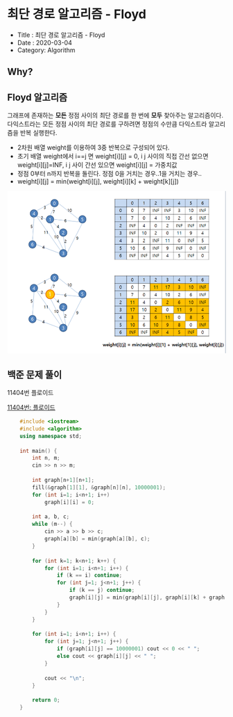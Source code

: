 # 최단 경로 알고리즘 - Floyd

- Title : 최단 경로 알고리즘 - Floyd
- Date : 2020-03-04
- Category: Algorithm

## Why?

## Floyd 알고리즘

그래프에 존재하는 **모든** 정점 사이의 최단 경로를 한 번에 **모두** 찾아주는 알고리즘이다. 다익스트라는 모든 정점 사이의 최단 경로를 구하려면 정점의 수만큼 다익스트라 알고리즘을 반복 실행한다.

- 2차원 배열 weight를 이용하여 3중 반복으로 구성되어 있다.
- 초기 배열 weight에서 i==j 면 weight[i][j] = 0, i j 사이의 직접 간선 없으면 weight[i][j]=INF, i j 사이 간선 있으면 weight[i][j] = 가중치값
- 정점 0부터 n까지 반복을 돌린다. 정점 0을 거치는 경우..1을 거치는 경우..
- weight[i][j] = min(weight[i][j], weight[i][k] + weight[k][j])

![Floyd/Untitled.png](https://raw.githubusercontent.com/devgaram/TIL/master/Algorithm/images/2020-03-04-img/Untitled.png)

## 백준 문제 풀이

11404번 플로이드

[11404번: 플로이드](https://www.acmicpc.net/problem/11404)

```cpp
    #include <iostream>
    #include <algorithm>
    using namespace std;

    int main() {
    	int n, m;
    	cin >> n >> m;

    	int graph[n+1][n+1];
    	fill(&graph[1][1], &graph[n][n], 10000001);
    	for (int i=1; i<n+1; i++)
    		graph[i][i] = 0;

    	int a, b, c;
    	while (m--) {
    		cin >> a >> b >> c;
    		graph[a][b] = min(graph[a][b], c);
    	}

    	for (int k=1; k<n+1; k++) {
    		for (int i=1; i<n+1; i++) {
    			if (k == i) continue;
    			for (int j=1; j<n+1; j++) {
    				if (k == j) continue;
    				graph[i][j] = min(graph[i][j], graph[i][k] + graph[k][j]);
    			}
    		}
    	}

    	for (int i=1; i<n+1; i++) {
    		for (int j=1; j<n+1; j++) {
    			if (graph[i][j] == 10000001) cout << 0 << " ";
    			else cout << graph[i][j] << " ";
    		}

    		cout << "\n";
    	}

    	return 0;
    }
```
